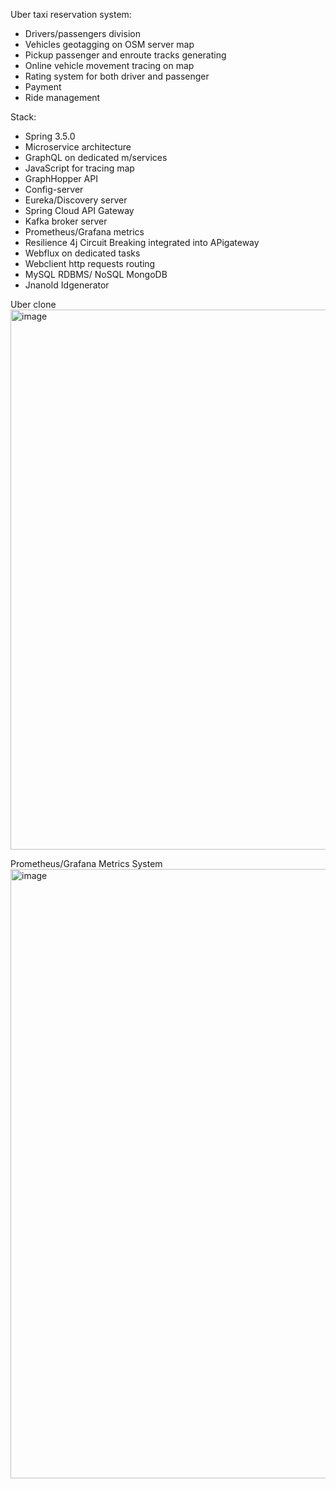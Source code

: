 Uber taxi reservation system:
<ul>
  <li>Drivers/passengers division</li>
  <li>Vehicles geotagging on OSM server map</li>
  <li>Pickup passenger and enroute tracks generating</li>
  <li>Online vehicle movement tracing on map</li>
  <li>Rating system for both driver and passenger</li>
  <li>Payment</li>
  <li>Ride management</li>
</ul>

Stack:
<ul>
  <li>Spring 3.5.0</li>  
  <li>Microservice architecture</li>
  <li>GraphQL on dedicated m/services</li>
  <li>JavaScript for tracing map</li>
  <li>GraphHopper API</li>
  <li>Config-server</li>
  <li>Eureka/Discovery server</li>
  <li>Spring Cloud API Gateway</li>
  <li>Kafka broker server</li>
  <li>Prometheus/Grafana metrics</li>
  <li>Resilience 4j Circuit Breaking integrated into APigateway</li>
  <li>Webflux on dedicated tasks</li>
  <li>Webclient http requests routing</li>
  <li>MySQL RDBMS/ NoSQL MongoDB</li>
  <li>JnanoId Idgenerator</li>
</ul>

Uber clone
<img width="897" height="864" alt="image" src="https://github.com/user-attachments/assets/09f11963-3361-4837-b323-531692b45b2c" />

Prometheus/Grafana Metrics System
<img width="954" height="975" alt="image" src="https://github.com/user-attachments/assets/e71cd48e-589b-4bb1-8088-0f632550b2a5" />

